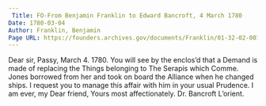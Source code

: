 ```yaml
---
 Title: FO-From Benjamin Franklin to Edward Bancroft, 4 March 1780
Date: 1780-03-04
Author: Franklin, Benjamin
Page URL: https://founders.archives.gov/documents/Franklin/01-32-02-0017
---
```


Dear sir,
Passy, March 4. 1780.
You will see by the enclos’d that a Demand is made of replacing the Things belonging to The Serapis which Comme. Jones borrowed from her and took on board the Alliance when he changed ships. I request you to manage this affair with him in your usual Prudence. I am ever, my Dear friend, Yours most affectionately.
Dr. Bancroft L’orient.

